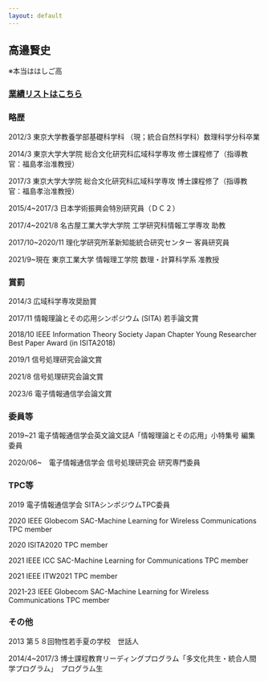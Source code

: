 ```yaml
---
layout: default
---
```


## 高邉賢史
※本当ははしご高

### [業績リストはこちら](./takabe_publication.html)

### 略歴

2012/3  東京大学教養学部基礎科学科
（現；統合自然科学科）数理科学分科卒業

2014/3  東京大学大学院 総合文化研究科広域科学専攻 修士課程修了（指導教官：福島孝治准教授）

2017/3  東京大学大学院 総合文化研究科広域科学専攻 博士課程修了（指導教官：福島孝治准教授）

2015/4~2017/3 日本学術振興会特別研究員（ＤＣ２）

2017/4~2021/8 名古屋工業大学大学院 工学研究科情報工学専攻 助教

2017/10~2020/11 理化学研究所革新知能統合研究センター 客員研究員

2021/9~現在 東京工業大学 情報理工学院 数理・計算科学系 准教授

### 賞罰

2014/3   広域科学専攻奨励賞

2017/11 情報理論とその応用シンポジウム (SITA) 若手論文賞

2018/10 IEEE Information Theory Society Japan Chapter Young Researcher Best Paper Award (in ISITA2018)

2019/1 信号処理研究会論文賞

2021/8 信号処理研究会論文賞

2023/6 電子情報通信学会論文賞

### 委員等

2019~21 電子情報通信学会英文論文誌A「情報理論とその応用」小特集号 編集委員

2020/06~　電子情報通信学会 信号処理研究会 研究専門委員


### TPC等

2019  電子情報通信学会 SITAシンポジウムTPC委員

2020  IEEE Globecom SAC-Machine Learning for Wireless Communications TPC member

2020  ISITA2020 TPC member

2021  IEEE ICC SAC-Machine Learning for Communications TPC member

2021  IEEE ITW2021 TPC member

2021-23  IEEE Globecom SAC-Machine Learning for Wireless Communications TPC member

### その他

2013 第５８回物性若手夏の学校　世話人

2014/4~2017/3 博士課程教育リーディングプログラム「多文化共生・統合人間学プログラム」　プログラム生
